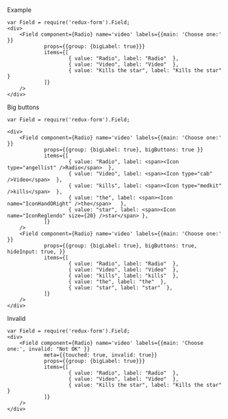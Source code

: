 Example

    var Field = require('redux-form').Field;
    <div>
        <Field component={Radio} name='video' labels={{main: 'Choose one:' }}
                props={{group: {bigLabel: true}}}
                items={[
                        { value: "Radio", label: "Radio"  },
                        { value: "Video", label: "Video"  },
                        { value: "Kills the star", label: "Kills the star"  }
                ]}
        />
    </div>

Big buttons

    var Field = require('redux-form').Field;

    <div>
        <Field component={Radio} name='video' labels={{main: 'Choose one:' }}
                props={{group: {bigLabel: true}, bigButtons: true }}
                items={[
                        { value: "Radio", label: <span><Icon type="angellist" />Radio</span>  },
                        { value: "Video", label: <span><Icon type="cab" />Video</span>  },
                        { value: "kills", label: <span><Icon type="medkit" />kills</span>  },
                        { value: "the", label: <span><Icon name="IconHandORight" />the</span>   },
                        { value: "star", label: <span><Icon name="IconReglendo" size={20} />star</span> },
                ]}
        />
        <Field component={Radio} name='video' labels={{main: 'Choose one:' }}
                props={{group: {bigLabel: true}, bigButtons: true, hideInput: true, }}
                items={[
                        { value: "Radio", label: "Radio"  },
                        { value: "Video", label: "Video"  },
                        { value: "kills", label: "kills"  },
                        { value: "the", label: "the"  },
                        { value: "star", label: "star"  },
                ]}
        />
    </div>

Invalid

    var Field = require('redux-form').Field;
    <div>
        <Field component={Radio} name='video' labels={{main: 'Choose one:', invalid: "Not OK" }}
                meta={{touched: true, invalid: true}}
                props={{group: {bigLabel: true}}}
                items={[
                        { value: "Radio", label: "Radio"  },
                        { value: "Video", label: "Video"  },
                        { value: "Kills the star", label: "Kills the star"  }
                ]}
        />
    </div>
